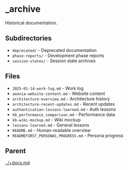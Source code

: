 # _archive

Historical documentation.

## Subdirectories

- `deprecated/` - Deprecated documentation
- `phase-reports/` - Development phase reports
- `session-states/` - Session state archives

## Files

- `2025-01-14-work-log.md` - Work log
- `aeonia-website-content.md` - Website content
- `architecture-overview.md` - Architecture history
- `architecture-recent-updates.md` - Recent updates
- `authentication-lessons-learned.md` - Auth lessons
- `kb_performance_comparison.md` - Performance data
- `kb-wiki-mockup.md` - Wiki mockup
- `lessons-learned.md` - General lessons
- `README.md` - Human-readable overview
- `READMEFIRST_PERSONAS_PROGRESS.md` - Persona progress

## Parent
[../+docs.md](../+docs.md)